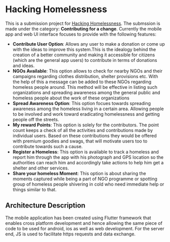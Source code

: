 # Hacking Homelessness

This is a submission project for [Hacking Homelessness]([https://www.hackerearth.com/challenges/hackathon/hacking-homelessness/](https://www.hackerearth.com/challenges/hackathon/hacking-homelessness/)). The submssion is made under the category: **Contributing for a change**. Currently the mobile app and web UI interface focuses to provide with the following features:

 - **Contribute User Option**: Allows any user to make a donation or come up with the ideas to improve this system.This is the idealogy behind the creation of a better community and making it accessible for citizens (which are the general app users) to contribute in terms of donations and ideas.
 - **NGOs Available**: This option allows to check for nearby NGOs and their campaigns regarding clothes distribution, shelter provisions etc. With the help of this a message can be added to these NGOs regarding homeless people around. This method will be effective in listing such organizations and spreading awareness among the general public and homeless people about the work of these organizations
 - **Spread Awareness Option**: This option focues towards spreading awareness among the homeless living in a certain area. Allowing people to be involved and work toward eradicating homelessness and getting people off the streets.
 - **My reward Points**: This option is solely for the contributors. The point count keeps a check of all the activities and contributions made by individual users. Based on these contributions they would be offered with premium goodies and swags, that will motivate users too to contribute towards such a cause.
 - **Register a Homeless**: This option is available to track a homeless and report him through the app with his photograph and GPS location so the authorities can reach him and accordingly take actions to help him get a shelter and other services.
 - **Share your homeless Moment**: This option is about sharing the moments captured while being a part of NGO programme or spotting group of homeless people shivering in cold who need immediate help or things similar to that.


## Architecture Description
The mobile application has been created using Flutter framework that enables cross platform development and hence allowing the same piece of code to be used for android, ios as well as web development. For the server end, JS is used to facilitate https requests and data exchange.
